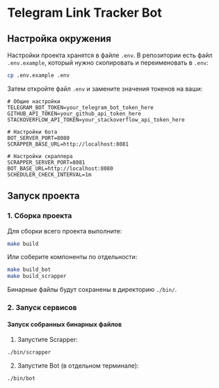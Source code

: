 # Telegram Link Tracker Bot

## Настройка окружения
Настройки проекта хранятся в файле `.env`. В репозитории есть файл `.env.example`, который нужно скопировать и переименовать в `.env`:

```bash
cp .env.example .env
```

Затем откройте файл `.env` и замените значения токенов на ваши:

```
# Общие настройки
TELEGRAM_BOT_TOKEN=your_telegram_bot_token_here
GITHUB_API_TOKEN=your_github_api_token_here
STACKOVERFLOW_API_TOKEN=your_stackoverflow_api_token_here

# Настройки бота
BOT_SERVER_PORT=8080
SCRAPPER_BASE_URL=http://localhost:8081

# Настройки скраппера
SCRAPPER_SERVER_PORT=8081
BOT_BASE_URL=http://localhost:8080
SCHEDULER_CHECK_INTERVAL=1m
```


## Запуск проекта

### 1. Сборка проекта

Для сборки всего проекта выполните:

```bash
make build
```

Или соберите компоненты по отдельности:

```bash
make build_bot
make build_scrapper
```

Бинарные файлы будут сохранены в директорию `./bin/`.

### 2. Запуск сервисов

#### Запуск собранных бинарных файлов

1. Запустите Scrapper:
```bash
./bin/scrapper
```

2. Запустите Bot (в отдельном терминале):
```bash
./bin/bot
```